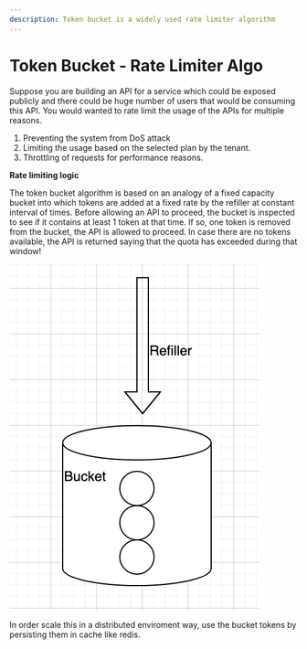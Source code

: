 ```yaml
---
description: Token bucket is a widely used rate limiter algorithm
---
```


# Token Bucket - Rate Limiter Algo

Suppose you are building an API for a service which could be exposed publicly and there could be huge number of users that would be consuming this API. You would wanted to rate limit the usage of the APIs for multiple reasons.

1. Preventing the system from DoS attack
2. Limiting the usage based on the selected plan by the tenant.
3. Throttling of requests for performance reasons.

**Rate limiting logic**

The token bucket algorithm is based on an analogy of a fixed capacity bucket into which tokens are added at a fixed rate by the refiller at constant interval of times. Before allowing an API to proceed, the bucket is inspected to see if it contains at least 1 token at that time. If so, one token is removed from the bucket, the API is allowed to proceed. In case there are no tokens available, the API is returned saying that the quota has exceeded during that window!

&#x20;                                          ![](<.gitbook/assets/image (31).png>)

In order scale this in a distributed enviroment way, use the bucket tokens by persisting them in cache like redis.
